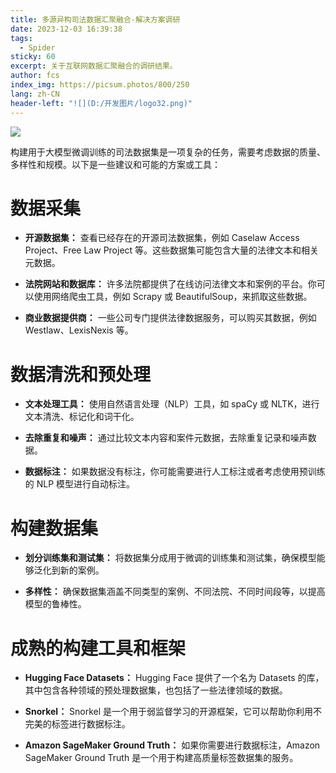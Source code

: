 ```yaml
---
title: 多源异构司法数据汇聚融合-解决方案调研
date: 2023-12-03 16:39:38
tags:
  - Spider
sticky: 60
excerpt: 关于互联网数据汇聚融合的调研结果。
author: fcs
index_img: https://picsum.photos/800/250
lang: zh-CN
header-left: "![](D:/开发图片/logo32.png)"
---
```



![](https://picsum.photos/800/250)


构建用于大模型微调训练的司法数据集是一项复杂的任务，需要考虑数据的质量、多样性和规模。以下是一些建议和可能的方案或工具：

# 数据采集


- **开源数据集：** 查看已经存在的开源司法数据集，例如 Caselaw Access Project、Free Law Project 等。这些数据集可能包含大量的法律文本和相关元数据。

- **法院网站和数据库：** 许多法院都提供了在线访问法律文本和案例的平台。你可以使用网络爬虫工具，例如 Scrapy 或 BeautifulSoup，来抓取这些数据。

- **商业数据提供商：** 一些公司专门提供法律数据服务，可以购买其数据，例如 Westlaw、LexisNexis 等。

# 数据清洗和预处理

- **文本处理工具：** 使用自然语言处理（NLP）工具，如 spaCy 或 NLTK，进行文本清洗、标记化和词干化。

- **去除重复和噪声：** 通过比较文本内容和案件元数据，去除重复记录和噪声数据。

- **数据标注：** 如果数据没有标注，你可能需要进行人工标注或者考虑使用预训练的 NLP 模型进行自动标注。

# 构建数据集

- **划分训练集和测试集：** 将数据集分成用于微调的训练集和测试集，确保模型能够泛化到新的案例。

- **多样性：** 确保数据集涵盖不同类型的案例、不同法院、不同时间段等，以提高模型的鲁棒性。

# 成熟的构建工具和框架

- **Hugging Face Datasets：** Hugging Face 提供了一个名为 Datasets 的库，其中包含各种领域的预处理数据集，也包括了一些法律领域的数据。

- **Snorkel：** Snorkel 是一个用于弱监督学习的开源框架，它可以帮助你利用不完美的标签进行数据标注。

- **Amazon SageMaker Ground Truth：** 如果你需要进行数据标注，Amazon SageMaker Ground Truth 是一个用于构建高质量标签数据集的服务。
